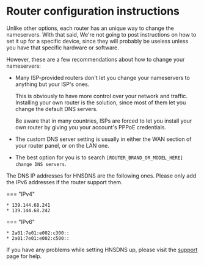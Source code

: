 # Router configuration instructions

Unlike other options, each router has an unique way to change the nameservers. With that said, We're not going to post instructions on how to set it up for a specific device, since they will probably be useless unless you have that specific hardware or software.

However, these are a few recommendations about how to change your nameservers:

- Many ISP-provided routers don't let you change your nameservers to anything but your ISP's ones.
  
    This is obviously to have more control over your network and traffic. Installing your own router is the solution, since most of them let you change the default DNS servers.
  
    Be aware that in many countries, ISPs are forced to let you install your own router by giving you your account's PPPoE credentials.

- The custom DNS server setting is usually in either the WAN section of your router panel, or on the LAN one.

- The best option for you is to search `[ROUTER_BRAND_OR_MODEL_HERE] change DNS servers`.



The DNS IP addresses for HNSDNS are the following ones. Please only add the IPv6 addresses if the router support them.



=== "IPv4"

    * 139.144.68.241
    * 139.144.68.242

=== "IPv6"

    * 2a01:7e01:e002:c300::
    * 2a01:7e01:e002:c500::



If you have any problems while setting HNSDNS up, please visit the [support](/support/) page for help.
